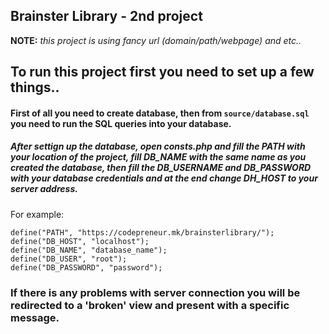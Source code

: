 ## Brainster Library - 2nd project

**NOTE:** _this project is using fancy url (domain/path/webpage) and etc.._

## To run this project first you need to set up a few things..

#### First of all you need to create database, then from `source/database.sql` you need to run the SQL queries into your database.
##### After settign up the database, open consts.php and fill the PATH with your location of the project, fill DB_NAME with the same name as you created the database, then fill the DB_USERNAME and DB_PASSWORD with your database credentials and at the end change DH_HOST to your server address. 

For example:

```
define("PATH", "https://codepreneur.mk/brainsterlibrary/");
define("DB_HOST", "localhost");
define("DB_NAME", "database_name");
define("DB_USER", "root");
define("DB_PASSWORD", "password");
```

### If there is any problems with server connection you will be redirected to a 'broken' view and present with a specific message.
